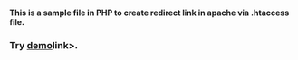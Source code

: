 #### This is a sample file in PHP to create redirect link in apache via .htaccess file.

### Try <a href="http://linux.sanjud.net/url">demo</a>link>.
